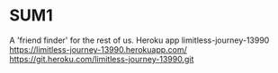 # SUM1

A 'friend finder' for the rest of us.
Heroku app limitless-journey-13990
https://limitless-journey-13990.herokuapp.com/
https://git.heroku.com/limitless-journey-13990.git
